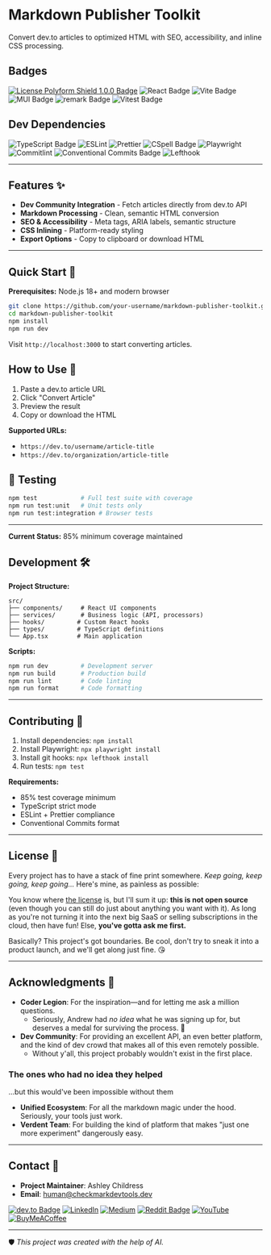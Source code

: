 # Markdown Publisher Toolkit

Convert dev.to articles to optimized HTML with SEO, accessibility, and inline CSS processing.

## Badges

[![License Polyform Shield 1.0.0 Badge](https://img.shields.io/badge/Polyform%20Shield%201.0.0-fe864d?label=License\&labelColor=gray\&style=for-the-badge)](./LICENSE) ![React Badge](https://img.shields.io/badge/v19.1.1-gray?logo=react\&logoColor=000\&label=React\&labelColor=61DAFB\&style=for-the-badge) ![Vite Badge](https://img.shields.io/badge/v7.1.4-gray?style=for-the-badge\&logo=vite\&logoColor=fff\&label=Vite\&labelColor=646CFF) ![MUI Badge](https://img.shields.io/badge/v7.3.2-gray?logo=mui\&logoColor=fff\&label=MUI\&labelColor=007FFF\&style=for-the-badge) ![remark Badge](https://img.shields.io/badge/family-gray?logo=remark\&label=Remark\&labelColor=d80502\&logoColor=fff\&style=for-the-badge) ![Vitest Badge](https://img.shields.io/badge/v3.2.4-gray?logo=vitest\&logoColor=fff\&label=Vitest\&labelColor=6E9F18\&style=for-the-badge)

## Dev Dependencies

![TypeScript Badge](https://img.shields.io/badge/TypeScript-3178C6?logo=typescript\&logoColor=fff\&style=for-the-badge) ![ESLint](https://img.shields.io/badge/ESLint-4B32C3?logo=eslint\&logoColor=fff\&style=for-the-badge) ![Prettier](https://img.shields.io/badge/Prettier-F7B93E?logo=prettier\&logoColor=000\&style=for-the-badge) ![CSpell Badge](https://img.shields.io/badge/cspell-f5ec00?style=for-the-badge) ![Playwright](https://img.shields.io/badge/Playwright-45ba4b?logo=playwright\&logoColor=fff\&style=for-the-badge) ![Commitlint](https://img.shields.io/badge/Commitlint-121212?logo=conventionalcommits\&logoColor=fff\&style=for-the-badge) ![Conventional Commits Badge](https://img.shields.io/badge/Conventional%20Commits-FE5196?logo=conventionalcommits\&logoColor=fff\&style=for-the-badge) ![Lefthook](https://img.shields.io/badge/Lefthook-FF5A18?logo=git\&logoColor=fff\&style=for-the-badge)

---

## Features ✨

- **Dev Community Integration** - Fetch articles directly from dev.to API
- **Markdown Processing** - Clean, semantic HTML conversion
- **SEO & Accessibility** - Meta tags, ARIA labels, semantic structure
- **CSS Inlining** - Platform-ready styling
- **Export Options** - Copy to clipboard or download HTML

---

## Quick Start 🚀

**Prerequisites:** Node.js 18+ and modern browser

```bash
git clone https://github.com/your-username/markdown-publisher-toolkit.git
cd markdown-publisher-toolkit
npm install
npm run dev
```

Visit `http://localhost:3000` to start converting articles.

## How to Use 📖

1. Paste a dev.to article URL
2. Click "Convert Article"
3. Preview the result
4. Copy or download the HTML

**Supported URLs:**

- `https://dev.to/username/article-title`
- `https://dev.to/organization/article-title`

## 🧪 Testing

```bash
npm test            # Full test suite with coverage
npm run test:unit   # Unit tests only
npm run test:integration # Browser tests
```

---

**Current Status:** 85% minimum coverage maintained

## Development 🛠️

**Project Structure:**

```
src/
├── components/     # React UI components
├── services/       # Business logic (API, processors)
├── hooks/         # Custom React hooks
├── types/         # TypeScript definitions
└── App.tsx        # Main application
```

**Scripts:**

```bash
npm run dev         # Development server
npm run build       # Production build
npm run lint        # Code linting
npm run format      # Code formatting
```

---

## Contributing 🤝

1. Install dependencies: `npm install`
2. Install Playwright: `npx playwright install`
3. Install git hooks: `npx lefthook install`
4. Run tests: `npm test`

**Requirements:**

- 85% test coverage minimum
- TypeScript strict mode
- ESLint + Prettier compliance
- Conventional Commits format

---

## License 📄

Every project has to have a stack of fine print somewhere. _Keep going, keep going, keep going..._ Here's mine, as painless as possible:

You know where [the license](./LICENSE) is, but I'll sum it up: **this is not open source** (even though you can still do just about anything you want with it). As long as you're not turning it into the next big SaaS or selling subscriptions in the cloud, then have fun! Else, **you've gotta ask me first.**

Basically? This project's got boundaries. Be cool, don't try to sneak it into a product launch, and we'll get along just fine. 😘

---

## Acknowledgments 🙏

- **Coder Legion**: For the inspiration—and for letting me ask a million questions.
  - Seriously, Andrew had _no idea_ what he was signing up for, but deserves a medal for surviving the process. 🏅
- **Dev Community**: For providing an excellent API, an even better platform, and the kind of dev crowd that makes all of this even remotely possible.
  - Without y'all, this project probably wouldn't exist in the first place.

### The ones who had no idea they helped

...but this would've been impossible without them

- **Unified Ecosystem**: For all the markdown magic under the hood. Seriously, your tools just work.
- **Verdent Team**: For building the kind of platform that makes "just one more experiment" dangerously easy.

---

## Contact 📧

- **Project Maintainer**: Ashley Childress
- **Email**: <human@checkmarkdevtools.dev>

[![dev.to Badge](https://img.shields.io/badge/dev.to-0A0A0A?logo=devdotto\&logoColor=fff\&style=for-the-badge)](https://dev.to/anchildress1) [![LinkedIn](https://img.shields.io/badge/LinkedIn-%230077B5.svg?logo=linkedin\&logoColor=white\&style=for-the-badge)](https://linkedin.com/in/anchildress1) [![Medium](https://img.shields.io/badge/Medium-12100E?logo=medium\&logoColor=white\&style=for-the-badge)](https://medium.com/@anchildress1) [![Reddit Badge](https://img.shields.io/badge/Reddit-FF4500?logo=reddit\&logoColor=fff\&style=for-the-badge)](https://www.reddit.com/user/anchildress1/) [![YouTube](https://img.shields.io/badge/YouTube-%23FF0000.svg?logo=YouTube\&logoColor=white\&style=for-the-badge)](https://youtube.com/@anchildress1) [![BuyMeACoffee](https://img.shields.io/badge/Buy%20Me%20a%20Coffee-ffdd00?style=for-the-badge\&logo=buy-me-a-coffee\&logoColor=black)](https://www.buymeacoffee.com/anchildress1)

---

🛡️ _This project was created with the help of AI._
